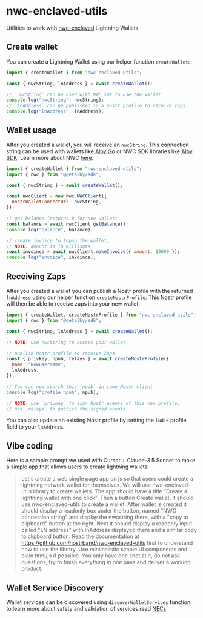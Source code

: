 # nwc-enclaved-utils

Utilities to work with [nwc-enclaved](https://github.com/nostrband/nwc-enclaved/) Lightning Wallets.

## Create wallet

You can create a Lightning Wallet using our helper function `createWallet`:

```js
import { createWallet } from "nwc-enclaved-utils";

const { nwcString, lnAddress } = await createWallet();

// `nwcString` can be used with NWC sdk to use the wallet
console.log("nwcString", nwcString);
// `lnAddress` can be published in a nostr profile to receive zaps
console.log("lnAddress", lnAddress);
```

## Wallet usage

After you created a wallet, you will receive an `nwcString`. This connection string can be used with wallets
like [Alby Go](https://albygo.com/) or NWC SDK libraries like [Alby SDK](https://github.com/getAlby/js-sdk/blob/master/docs/nwc.md).
Learn more about NWC [here](https://github.com/nostr-protocol/nips/blob/master/47.md).

```js
import { createWallet } from "nwc-enclaved-utils";
import { nwc } from "@getalby/sdk";

const { nwcString } = await createWallet();

const nwcClient = new nwc.NWCClient({
  nostrWalletConnectUrl: nwcString,
});

// get balance (returns 0 for new wallet)
const balance = await nwcClient.getBalance();
console.log("balance", balance);

// create invoice to topup the wallet,
// NOTE: amount is in millisats
const invoince = await nwcClient.makeInvoice({ amount: 10000 });
console.log("invoice", invoince);
```

## Receiving Zaps

After you created a wallet you can publish a Nostr profile with the returned `lnAddress`
using our helper function `createNostrProfile`. This Nostr profile will then be able to receive
zaps into your new wallet.

```js
import { createWallet, createNostrProfile } from "nwc-enclaved-utils";
import { nwc } from "@getalby/sdk";

const { nwcString, lnAddress } = await createWallet();

// NOTE: use nwcString to access your wallet

// publish Nostr profile to receive Zaps
const { privkey, npub, relays } = await createNostrProfile({
  name: "NewUserName",
  lnAddress,
});

// You can now search this `npub` in some Nostr client
console.log("profile npub", npub);

// NOTE: use `privkey` to sign Nostr events of this new profile,
// use `relays` to publish the signed events.
```

You can also update an existing Nostr profile by setting the `lud16` profile field to your `lnAddress`.

## Vibe coding

Here is a sample prompt we used with Cursor + Claude-3.5 Sonnet to make a simple app that allows users to create lightning wallets:


> Let's create a web single page app on js so that users could create a lightning network wallet for themselves. We will use nwc-enclaved-utils library to create wallets. The app should have a title "Create a lightning wallet with one click". Then a button Create wallet, it should use nwc-enclaved-utils to create a wallet. After wallet is created it should display a readonly box under the button, named "NWC connection string" and display the nwcstring there, with a "copy to clipboard" button at the right. Next it should display a readonly input called "LN address" with lnAddress displayed there and a similar copy to clipboard button.  Read the documentation at https://github.com/nostrband/nwc-enclaved-utils first to understand how to use the library. Use minimalistic simple UI components and plain html/js if possible. You only have one shot at it, do not ask questions, try to finish everything in one pass and deliver a working product. 

## Wallet Service Discovery

Wallet services can be discovered using `discoverWalletServices` function, to learn more about safety and validation of services read [NECs](https://github.com/nostrband/necs)